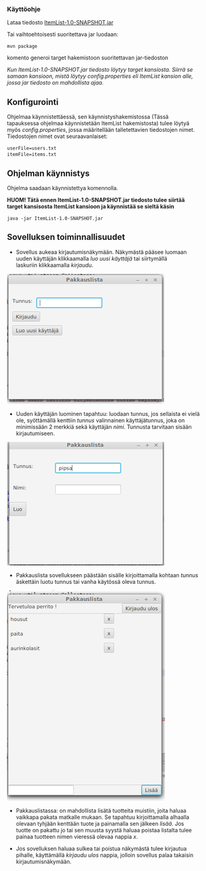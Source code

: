 ### Käyttöohje

Lataa tiedosto [ItemList-1.0-SNAPSHOT.jar](https://github.com/repemi/ot-harjoitustyo/releases/tag/Viikko7)

Tai vaihtoehtoisesti suoritettava jar luodaan: 

```
mvn package
```
komento generoi target hakemistoon suoritettavan jar-tiedoston 
 
*Kun ItemList-1.0-SNAPSHOT.jar tiedosto löytyy target kansiosta. Siirrä se samaan kansioon, mistä löytyy config.properties eli ItemList kansion alle, jossa jar tiedosto on mahdollista ajaa.*


## Konfigurointi

Ohjelmaa käynnistettäessä, sen käynnistyshakemistossa (Tässä tapauksessa ohjelmaa käynnistetään ItemList hakemistosta) tulee löytyä myös _config.properties_, jossa määritellään talletettavien tiedostojen nimet. Tiedostojen nimet ovat seuraavanlaiset:

```
userFile=users.txt
itemFile=items.txt

```

## Ohjelman käynnistys

Ohjelma saadaan käynnistettya komennolla. 

**HUOM! Tätä ennen ItemList-1.0-SNAPSHOT.jar tiedosto tulee siirtää target kansisosta ItemList kansioon ja käynnistää se sieltä käsin**

```
java -jar ItemList-1.0-SNAPSHOT.jar
```

## Sovelluksen toiminnallisuudet

- Sovellus aukeaa kirjautumisnäkymään. 
	Näkymästä pääsee luomaan uuden käyttäjän klikkaamalla _luo uusi käyttäjä_ tai siirtymällä 	
	laskuriin klikkaamalla _kirjaudu_. 

![](./kuvat/kirjautuminen.png)

- Uuden käyttäjän luominen tapahtuu:
	luodaan tunnus, jos sellaista ei vielä ole, syöttämällä kenttiin _tunnus_  valinnainen 	käyttäjätunnus, 	joka on minimissään 2 merkkiä sekä käyttäjän _nimi_. Tunnusta tarvitaan sisään kirjautumiseen.

![](./kuvat/uusikayttaja.png)

- Pakkauslista sovellukseen päästään sisälle kirjoittamalla kohtaan _tunnus_ äskettäin luotu tunnus tai vanha käytössä oleva tunnus.

![](./kuvat/pakkauslista.png)

- Pakkauslistassa:
	on mahdollista lisätä tuotteita muistiin, joita haluaa vaikkapa pakata matkalle mukaan. Se
	tapahtuu kirjoittamalla alhaalla olevaan tyhjään kenttään tuote ja painamalla sen jälkeen _lisää_.
	Jos tuotte on pakattu jo tai sen muusta syystä haluaa poistaa listalta tulee painaa tuotteen nimen vieressä
	olevaa nappia _x_.

- Jos sovelluksen haluaa sulkea tai poistua näkymästä tulee kirjautua pihalle, käyttämällä _kirjaudu ulos_ nappia,   	jolloin sovellus palaa takaisin kirjautumisnäkymään.
